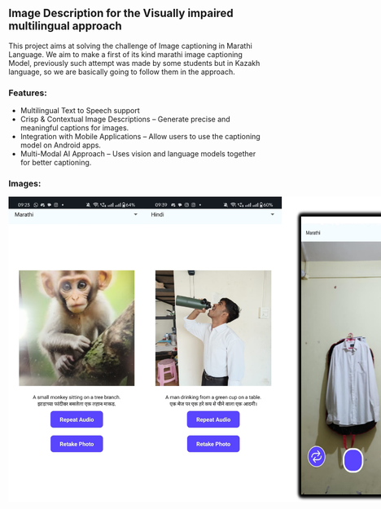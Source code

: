 ## Image Description for the Visually impaired multilingual approach

 This project aims at solving the challenge of Image captioning in Marathi Language. We aim to make a first of its kind marathi image captioning Model, previously such attempt was made by some students but in Kazakh language, so we are basically going to follow them in the approach. 

### Features:
- Multilingual Text to Speech support
-  Crisp & Contextual Image Descriptions – Generate precise and meaningful captions for images.
- Integration with Mobile Applications – Allow users to use the captioning model on Android apps.
- Multi-Modal AI Approach – Uses vision and language models together for better captioning.
### Images:
<div style="display: flex; justify-content: space-between;">
  <img src="./assets/img_2.jpg" alt="Test Image 1" width="300" height="600">
  <img src="./assets/img_3.jpg" alt="Test Image 2" width="300" height="600">
  <img src="./assets/img_1.png" alt="Test Image 3" width="500" height="600">
</div>

